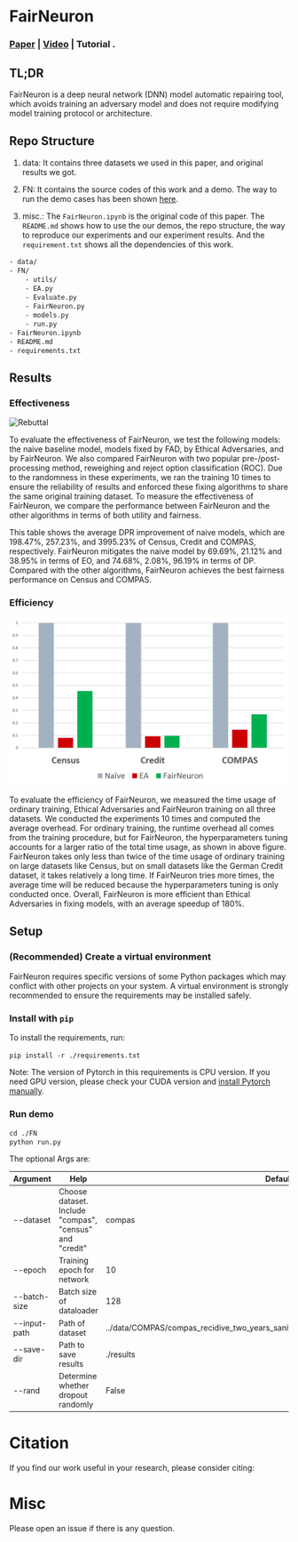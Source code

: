 # FairNeuron

### [Paper](https://arxiv.org/abs/2204.02567) | [Video](https://youtu.be/pAe4os3JjA0) | Tutorial . 

## TL;DR

FairNeuron is a deep neural network (DNN) model automatic repairing tool, which avoids training an adversary model and does not require modifying model training protocol or architecture.

## Repo Structure

1. data: It contains three datasets we used in this paper, and original results we got.

2. FN: It contains the source codes of this work and a demo. The way to run the demo cases has been shown [here](#setup).

4. misc.: The `FairNeuron.ipynb` is the original code of this paper. The `README.md` shows how to use the our demos, the repo structure, the way to reproduce our experiments and our experiment results. And the `requirement.txt` shows all the dependencies of this work.

```
- data/
- FN/
    - utils/
    - EA.py
    - Evaluate.py
    - FairNeuron.py
    - models.py
    - run.py
- FairNeuron.ipynb
- README.md
- requirements.txt
```


## Results
### Effectiveness
![Rebuttal](E:\github\FairNeuron\appendix.png)

To evaluate the effectiveness of FairNeuron, we test the following models: the naive baseline model, models fixed by FAD, by Ethical Adversaries, and by FairNeuron. We also compared FairNeuron with two popular pre-/post-processing method, reweighing and reject option classification (ROC). Due to the randomness in these experiments, we ran the training 10 times to ensure the reliability of results and enforced these fixing algorithms to share the same original training dataset. To measure the effectiveness of FairNeuron, we compare the performance between FairNeuron and the other algorithms in terms of both utility and fairness. 

This table shows the average DPR improvement of naive models, which are 198.47%, 257.23%, and 3995.23% of Census, Credit and COMPAS, respectively. FairNeuron mitigates the naive model by 69.69%, 21.12% and 38.95% in terms of EO, and 74.68%, 2.08%, 96.19% in terms of DP. Compared with the other algorithms, FairNeuron achieves the best fairness performance on Census and COMPAS. 

### Efficiency
![Efficiency](./effi1.png)

To evaluate the efficiency of FairNeuron, we measured the time usage of ordinary training, Ethical Adversaries and FairNeuron training on all three datasets. We conducted the experiments 10 times and computed the average overhead. For ordinary training, the runtime overhead all comes from the training procedure, but for FairNeuron, the hyperparameters tuning accounts for a larger ratio of the total time usage, as shown in above figure. FairNeuron takes only less than twice of the time usage of ordinary training on large datasets like Census, but on small datasets like the German Credit dataset, it takes relatively a long time. If FairNeuron tries more times, the average time will be reduced because the hyperparameters tuning is only conducted once. Overall, FairNeuron is more efficient than Ethical Adversaries in fixing models, with an average speedup of 180%.

## <span id="setup">Setup</span>
### (Recommended) Create a virtual environment
FairNeuron requires specific versions of some Python packages which may conflict with other projects on your system. A virtual environment is strongly recommended to ensure the requirements may be installed safely.

### Install with `pip`
To install the requirements, run:

`pip install -r ./requirements.txt`

Note: The version of Pytorch in this requirements is CPU version. If you need GPU version, please check your CUDA version and [install Pytorch manually](https://pytorch.org/).

### Run demo

```shell
cd ./FN
python run.py
```

The optional Args are:

| Argument     | Help                                                    | Default                                                      |
| ------------ | ------------------------------------------------------- | ------------------------------------------------------------ |
| --dataset    | Choose dataset. Include "compas", "census" and "credit" | compas                                                       |
| --epoch      | Training epoch for network                              | 10                                                           |
| --batch-size | Batch size of dataloader                                | 128                                                          |
| --input-path | Path of dataset                                         | ../data/COMPAS/compas_recidive_two_years_sanitize_age_category_jail_time_decile_score.csv |
| --save-dir   | Path to save results                                    | ./results                                                    |
| --rand       | Determine whether dropout randomly                      | False                                                        |



# Citation

If you find our work useful in your research, please consider citing:





# Misc

Please open an issue if there is any question.

